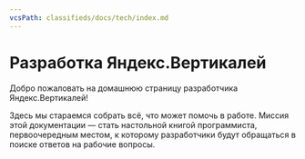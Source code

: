 ```yaml
---
vcsPath: classifieds/docs/tech/index.md
---
```

# Разработка Яндекс.Вертикалей

Добро пожаловать на домашнюю страницу разработчика Яндекс.Вертикалей!

Здесь мы стараемся собрать всё, что может помочь в работе. Миссия этой документации — стать настольной книгой программиста, первоочередным местом, к которому разработчики будут обращаться в поиске ответов на рабочие вопросы.

